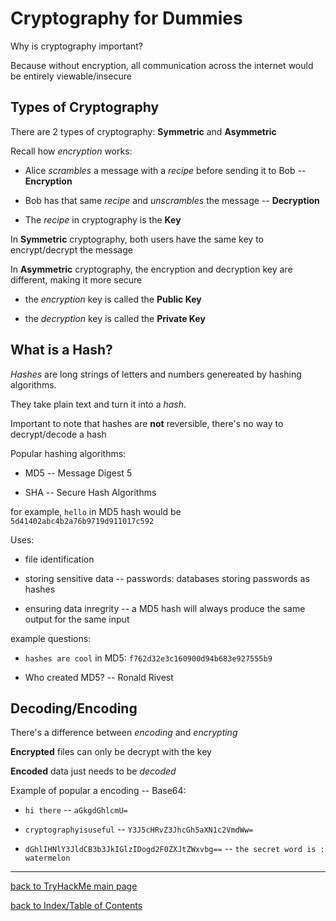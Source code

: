 # Cryptography for Dummies

Why is cryptography important?

Because without encryption, all communication across the internet would be entirely viewable/insecure


## Types of Cryptography

There are 2 types of cryptography: **Symmetric** and **Asymmetric**

Recall how *encryption* works:

* Alice *scrambles* a message with a *recipe* before sending it to Bob -- **Encryption**

* Bob has that same *recipe* and *unscrambles* the message -- **Decryption**

* The *recipe* in cryptography is the **Key**

In **Symmetric** cryptography, both users have the same key to encrypt/decrypt the message

In **Asymmetric** cryptography, the encryption and decryption key are different, making it more secure

* the *encryption* key is called the **Public Key**

* the *decryption* key is called the **Private Key**


## What is a Hash?

*Hashes* are long strings of letters and numbers genereated by hashing algorithms.

They take plain text and turn it into a *hash*.

Important to note that hashes are **not** reversible, there's no way to decrypt/decode a hash

Popular hashing algorithms:

* MD5 -- Message Digest 5

* SHA -- Secure Hash Algorithms

for example, `hello` in MD5 hash would be `5d41402abc4b2a76b9719d911017c592` 

Uses:

* file identification 

* storing sensitive data -- passwords: databases storing passwords as hashes

* ensuring data inregrity -- a MD5 hash will always produce the same output for the same input

example questions:

- `hashes are cool` in MD5: `f762d32e3c160900d94b683e927555b9`

- Who created MD5? -- Ronald Rivest


## Decoding/Encoding

There's a difference between *encoding* and *encrypting*

**Encrypted** files can only be decrypt with the key

**Encoded** data just needs to be *decoded*

Example of popular a encoding -- Base64:

- `hi there` -- `aGkgdGhlcmU=`

- `cryptographyisuseful` -- `Y3J5cHRvZ3JhcGh5aXN1c2VmdWw=`

- `dGhlIHNlY3JldCB3b3JkIGlzIDogd2F0ZXJtZWxvbg==` -- `the secret word is : watermelon`


---
[back to TryHackMe main page](thm.md)

[back to Index/Table of Contents](index.md)
